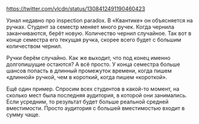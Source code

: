 https://twitter.com/vlcdn/status/1308412491190460423

Узнал недавно про inspection paradox. В «Квантике» он объясняется на ручках. Студент за семестр меняет много ручек. Когда чернила заканчиваются, берёт новую. Количество чернил случайное. Так вот в конце семестра его текущая ручка, скорее всего будет с большим количеством чернил.

Ручки берём случайно. Как же выходит, что под конец именно долгопишущие остаются? А всё просто. У конца семестра больше шансов попасть в длинный промежуток времени, когда пишем «длинной» ручкой, чем в короткий, когда пишем «короткой».

Ещё один пример. Спросим всех студентов в какой-то момент, на сколько мест была последняя аудитория, в которой они занимались. Если усредним, то результат будет больше реальной средней вместимости. Просто аудитория с большей вместимостью входит в сумму чаще.
